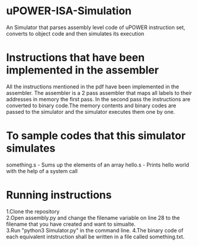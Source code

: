 # uPOWER-ISA-Simulation
An Simulator that parses assembly level code of uPOWER instruction set, converts to object code and then simulates its execution

# Instructions that have been implemented in the assembler
All the instructions mentioned in the pdf have been implemented in the assembler. The assembler is a 2 pass assembler that maps all labels to their addresses in memory the first pass. In the second pass the instructions are converted to binary code.The memory contents and binary codes are passed to the simulator and the simulator executes them one by one. 

# To sample codes that this simulator simulates 
 something.s - Sums up the elements of an array
 hello.s - Prints hello world with the help of a system call
 
 
 # Running instructions 
 1.Clone the repository <br/>
 2.Open assembly.py and change the filename variable on line 28 to the filename that you have created and want to simualte.<br/>
 3.Run "python3 Simulator.py" in the command line.
 4.The binary code of each equivalent intstruction shall be written in a file called something.txt.
 
